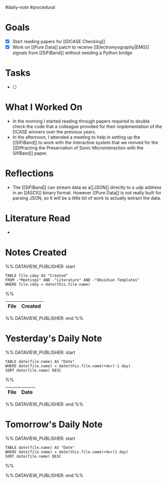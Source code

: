 #daily-note #procedural 

# Goals

- [x] Start reading papers for [[DCASE Checking]]
- [x] Work on [[Pure Data]] patch to receive [[Electromyography|EMG]] signals from [[SiFiBand]] without needing a Python bridge

# Tasks

- [ ] 

# What I Worked On

- In the morning I started reading through papers required to double check the code that a colleague provided for their implementation of the DCASE winners over the previous years.
- In the afternoon, I attended a meeting to help in setting up the [[SiFiBand]] to work with the interactive system that we revived for the [[Diffracting the Preservation of Sonic Microinteraction with the SifiBand]] paper.

# Reflections

- The [[SiFiBand]] can stream data as a[[JSON]] directly to a udp address in an [[ASCII]] binary format. However [[Pure Data]] is not really built for parsing JSON, so it will be a little bit of work to actually extract the data.

# Literature Read

- 

# Notes Created


%% DATAVIEW_PUBLISHER: start
```dataview
TABLE file.cday AS "Created"
FROM -"Meetings" AND -"Literature" AND -"Obsidian Templates"
WHERE file.cday = date(this.file.name)
```
%%

| File | Created |
| ---- | ------- |

%% DATAVIEW_PUBLISHER: end %%

# Yesterday's Daily Note

%% DATAVIEW_PUBLISHER: start
```dataview
TABLE date(file.name) AS "Date"
WHERE date(file.name) = date(this.file.name)+dur(-1 day)
SORT date(file.name) DESC
```
%%

| File | Date |
| ---- | ---- |

%% DATAVIEW_PUBLISHER: end %%
# Tomorrow's Daily Note

%% DATAVIEW_PUBLISHER: start
```dataview
TABLE date(file.name) AS "Date"
WHERE date(file.name) = date(this.file.name)+dur(1 day)
SORT date(file.name) DESC
```
%%

%% DATAVIEW_PUBLISHER: end %%


